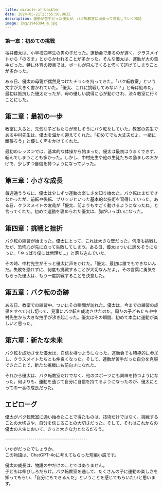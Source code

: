 ```yaml
---
title: miracle-of-backten
date: 2024-05-21T23:55:50.963Z
description: 運動が苦手だった優太が、バク転教室に出会って成長していく物語
image: img/1946394_m.jpg
---
```

### 第一章：初めての挑戦

桜井優太は、小学校四年生の男の子だった。運動会で走るのが遅く、クラスメイトから「のろま」とからかわれることが多かった。そんな優太は、運動が大の苦手だった。特に体育の授業では、ボールが飛んでくると怖くて逃げてしまうことが多かった。

ある日、優太の母親が偶然見つけたチラシを持ってきた。「バク転教室」という文字が大きく書かれていた。「優太、これに挑戦してみない？」と母は勧めた。最初は抵抗した優太だったが、母の優しい説得に心が動かされ、渋々教室に行くことにした。



## 第二章：最初の一歩

教室に入ると、元気な子どもたちが楽しそうにバク転をしていた。教室の先生である中村先生は、優太を温かく迎えてくれた。「初めてでも大丈夫だよ、一緒に頑張ろう」と優しく声をかけてくれた。

最初のレッスンでは、基本的な体操から始まった。優太は最初はうまくできず、転んでしまうことも多かった。しかし、中村先生や他の生徒たちの励ましのおかげで、少しずつ自信を持つようになっていった。



## 第三章：小さな成長

毎週通ううちに、優太は少しずつ運動の楽しさを知り始めた。バク転はまだできなかったが、前転や後転、ブリッジといった基本的な技術を習得していった。ある日、クラスメイトの友哉が「優太、前よりもすごく動けるようになったね」と言ってくれた。初めて運動を褒められた優太は、胸がいっぱいになった。



## 第四章：挑戦と挫折

バク転の練習が始まった。優太にとって、これは大きな壁だった。何度も挑戦したが、恐怖心が先に立って失敗してしまう。ある日、優太はついに諦めそうになった。「やっぱり僕には無理だ…」と落ち込んでいた。

その時、中村先生がそっと優太に声をかけた。「優太、最初は誰でもできないんだ。失敗を恐れずに、何度も挑戦することが大切なんだよ」。その言葉に勇気をもらった優太は、もう一度挑戦することを決意した。



## 第五章：バク転の奇跡

ある日、教室での練習中、ついにその瞬間が訪れた。優太は、今までの練習の成果をすべて出し切って、見事にバク転を成功させたのだ。周りの子どもたちや中村先生から大きな拍手が沸き起こった。優太はその瞬間、初めて本当に運動が楽しいと思った。



## 第六章：新たな未来

バク転を成功させた優太は、自信を持つようになった。運動会でも積極的に参加し、クラスメイトたちとも仲良くなった。そして、運動が苦手だった自分を克服できたことで、新たな挑戦にも前向きになれた。

それから優太は、バク転教室だけでなく、他のスポーツにも興味を持つようになった。何よりも、運動を通じて自分に自信を持てるようになったのが、優太にとっての一番の成長だった。



## エピローグ

優太がバク転教室に通い始めたことで得たものは、技術だけではなく、挑戦することの大切さや、自分を信じることの大切さだった。そして、それはこれからの優太の人生において、きっと大きな力となるだろう。



\------------------------------------------

いかがだったでしょうか。\
この物語は、ChatGPT-4oに考えてもらった短編小説です。

優太の成長は、物語の中だけのことではありません。\
子どもは伸びしろだらけ。バク転教室を通して、たくさんの子に運動の楽しさを知ってもらい、「自分にもできるんだ」ということを感じてもらいたいと思います。